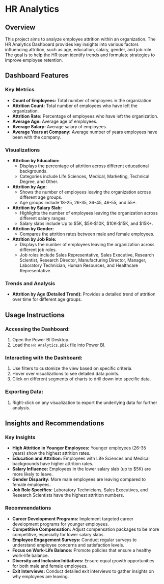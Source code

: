<h1>HR Analytics</h1>
<h2>Overview</h2>
<p>This project aims to analyze employee attrition within an organization. The HR Analytics Dashboard provides key insights into various factors influencing attrition, such as age, education, salary, gender, and job role. The goal is to help the HR team identify trends and formulate strategies to improve employee retention.</p>

<h2>Dashboard Features</h2>

<h3>Key Metrics</h3>
<ul>
    <li><strong>Count of Employees:</strong> Total number of employees in the organization.</li>
    <li><strong>Attrition Count:</strong> Total number of employees who have left the organization.</li>
    <li><strong>Attrition Rate:</strong> Percentage of employees who have left the organization.</li>
    <li><strong>Average Age:</strong> Average age of employees.</li>
    <li><strong>Average Salary:</strong> Average salary of employees.</li>
    <li><strong>Average Years at Company:</strong> Average number of years employees have been with the company.</li>
</ul>

<h3>Visualizations</h3>
<ul>
    <li><strong>Attrition by Education:</strong>
        <ul>
            <li>Displays the percentage of attrition across different educational backgrounds.</li>
            <li>Categories include Life Sciences, Medical, Marketing, Technical Degree, and Other.</li>
        </ul>
    </li>
    <li><strong>Attrition by Age:</strong>
        <ul>
            <li>Shows the number of employees leaving the organization across different age groups.</li>
            <li>Age groups include 18-25, 26-35, 36-45, 46-55, and 55+.</li>
        </ul>
    </li>
    <li><strong>Attrition by Salary Slab:</strong>
        <ul>
            <li>Highlights the number of employees leaving the organization across different salary ranges.</li>
            <li>Salary slabs include Up to $5K, $5K-$10K, $10K-$15K, and $15K+.</li>
        </ul>
    </li>
    <li><strong>Attrition by Gender:</strong>
        <ul>
            <li>Compares the attrition rates between male and female employees.</li>
        </ul>
    </li>
    <li><strong>Attrition by Job Role:</strong>
        <ul>
            <li>Displays the number of employees leaving the organization across different job roles.</li>
            <li>Job roles include Sales Representative, Sales Executive, Research Scientist, Research Director, Manufacturing Director, Manager, Laboratory Technician, Human Resources, and Healthcare Representative.</li>
        </ul>
    </li>
</ul>

<h3>Trends and Analysis</h3>
<ul>
    <li><strong>Attrition by Age (Detailed Trend):</strong> Provides a detailed trend of attrition over time for different age groups.</li>
</ul>

<h2>Usage Instructions</h2>

<h3>Accessing the Dashboard:</h3>
<ol>
    <li>Open the Power BI Desktop.</li>
    <li>Load the <code>HR Analytics.pbix</code> file into Power BI.</li>
</ol>

<h3>Interacting with the Dashboard:</h3>
<ol>
    <li>Use filters to customize the view based on specific criteria.</li>
    <li>Hover over visualizations to see detailed data points.</li>
    <li>Click on different segments of charts to drill down into specific data.</li>
</ol>

<h3>Exporting Data:</h3>
<ol>
    <li>Right-click on any visualization to export the underlying data for further analysis.</li>
</ol>

<h2>Insights and Recommendations</h2>

<h3>Key Insights</h3>
<ul>
    <li><strong>High Attrition in Younger Employees:</strong> Younger employees (26-35 years) show the highest attrition rates.</li>
    <li><strong>Education and Attrition:</strong> Employees with Life Sciences and Medical backgrounds have higher attrition rates.</li>
    <li><strong>Salary Influence:</strong> Employees in the lower salary slab (up to $5K) are more likely to leave.</li>
    <li><strong>Gender Disparity:</strong> More male employees are leaving compared to female employees.</li>
    <li><strong>Job Role Specifics:</strong> Laboratory Technicians, Sales Executives, and Research Scientists have the highest attrition numbers.</li>
</ul>

<h3>Recommendations</h3>
<ul>
    <li><strong>Career Development Programs:</strong> Implement targeted career development programs for younger employees.</li>
    <li><strong>Competitive Compensation:</strong> Adjust compensation packages to be more competitive, especially for lower salary slabs.</li>
    <li><strong>Employee Engagement Surveys:</strong> Conduct regular surveys to understand employee concerns and satisfaction levels.</li>
    <li><strong>Focus on Work-Life Balance:</strong> Promote policies that ensure a healthy work-life balance.</li>
    <li><strong>Diversity and Inclusion Initiatives:</strong> Ensure equal growth opportunities for both male and female employees.</li>
    <li><strong>Exit Interviews:</strong> Conduct detailed exit interviews to gather insights on why employees are leaving.</li>
</ul>
